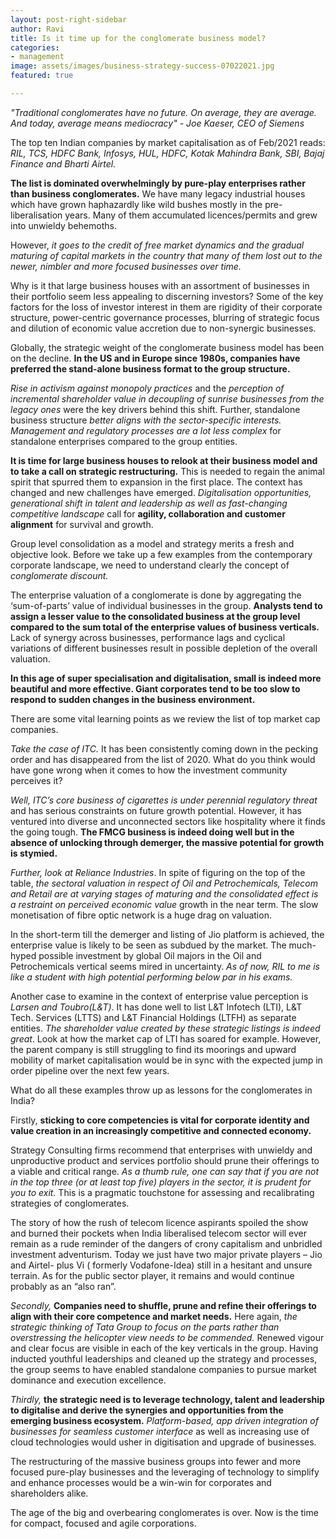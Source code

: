 ```yaml
---
layout: post-right-sidebar
author: Ravi
title: Is it time up for the conglomerate business model?
categories:
- management
image: assets/images/business-strategy-success-07022021.jpg
featured: true

---
```

_"Traditional conglomerates have no future. On average, they are average. And today, average means mediocracy" - Joe Kaeser, CEO of Siemens_

The top ten Indian companies by market capitalisation as of Feb/2021 reads: _RIL, TCS, HDFC Bank, Infosys, HUL, HDFC, Kotak Mahindra Bank, SBI, Bajaj Finance and Bharti Airtel._

**The list is dominated overwhelmingly by pure-play enterprises rather than business conglomerates.** We have many legacy industrial houses which have grown haphazardly like wild bushes mostly in the pre-liberalisation years. Many of them accumulated licences/permits and grew into unwieldy behemoths.

However, _it goes to the credit of free market dynamics and the gradual maturing of capital markets in the country that many of them lost out to the newer, nimbler and more focused businesses over time._

Why is it that large business houses with an assortment of businesses in their portfolio seem less appealing to discerning investors? Some of the key factors for the loss of investor interest in them are rigidity of their corporate structure, power-centric governance processes, blurring of strategic focus and dilution of economic value accretion due to non-synergic businesses.

Globally, the strategic weight of the conglomerate business model has been on the decline. **In the US and in Europe since 1980s, companies have preferred the stand-alone business format to the group structure.**

_Rise in_ _activism against monopoly practices_ and the _perception of incremental shareholder value in decoupling of sunrise businesses from the legacy_ _ones_ were the key drivers behind this shift. Further, standalone business structure _better aligns with the sector-specific interests. Management and regulatory processes are a lot less complex_ for standalone enterprises compared to the group entities.

**It is time for large business houses to relook at their business model and to take a call on strategic restructuring.** This is needed to regain the animal spirit that spurred them to expansion in the first place. The context has changed and   new challenges have emerged. _Digitalisation opportunities, generational shift in talent and leadership as well as fast-changing competitive landscape_ call for **agility, collaboration and customer alignment** for survival and growth. 

Group level consolidation as a model and strategy merits a fresh and objective look. Before we take up a few examples from the contemporary corporate landscape, we need to understand clearly the concept of _conglomerate discount._

The enterprise valuation of a conglomerate is done by aggregating the ‘sum-of-parts’ value of individual businesses in the group. **Analysts tend to assign a lesser value to the consolidated business at the group level compared to the sum total of the enterprise values of business verticals.** Lack of synergy across businesses,  performance lags and cyclical variations  of different businesses result in possible depletion of the overall valuation. 

**In this age of super specialisation and digitalisation, small is indeed more beautiful and more effective. Giant corporates tend to be too slow to respond to sudden changes in the business environment.**

 There are some vital learning points as we review the list of top market cap companies.

_Take the case of ITC._ It has been consistently coming down in the pecking order and has disappeared from the list of 2020. What do you think would have gone wrong when it comes to how the investment community perceives it?

_Well, ITC’s core business of cigarettes is under perennial regulatory threat_ and has serious constraints on future growth potential. However, it has ventured into diverse and unconnected sectors like hospitality where it finds the going tough. **The FMCG business is indeed doing well but in the absence of unlocking through demerger, the massive potential for growth is stymied.**

_Further, look at Reliance Industries_. In spite of figuring on the top of the table, _the sectoral valuation in respect of Oil and Petrochemicals, Telecom and Retail are at varying stages of maturing and the consolidated effect is a restraint on perceived economic value_ growth in the near term. The slow monetisation of fibre optic network is a huge drag on valuation.

In the short-term till the demerger and listing of Jio platform is achieved, the enterprise value is likely to be seen as subdued by the market. The much-hyped possible investment by global Oil majors in the Oil and Petrochemicals vertical seems mired in uncertainty. _As of now, RIL to me is like a student with high potential performing below par in his exams._

Another case to examine in the context of enterprise value perception is _Larsen and Toubro(L&T)_. It has done well to list L&T Infotech (LTI), L&T Tech. Services (LTTS) and L&T Financial Holdings (LTFH) as separate entities. _The shareholder value created by these strategic listings is indeed great_. Look at how the market cap of LTI has soared for example. However, the parent company is still struggling to find its moorings and upward mobility of market capitalisation would be in sync with the expected jump in order pipeline over the next few years.

What do all these examples throw up as lessons for the conglomerates in India?

Firstly, **sticking to core competencies is vital for corporate identity and value creation in an increasingly competitive and connected economy.**

Strategy Consulting firms recommend that enterprises with unwieldy and unproductive product and services portfolio should prune their offerings to a viable and critical range. _As a thumb rule, one can say that if you are not in the top three (or at least top five) players in the sector, it is prudent for you to exit._ This is a pragmatic touchstone for assessing and recalibrating strategies of conglomerates.

The story of how the rush of telecom licence aspirants spoiled the show and burned their pockets when India liberalised telecom sector will ever remain as a rude reminder of the dangers of crony capitalism and unbridled investment adventurism. Today we just have two major private players – Jio and Airtel- plus Vi ( formerly Vodafone-Idea) still in a hesitant and unsure terrain. As for the public sector player, it remains and would continue probably as an “also ran”.

_Secondly,_ **Companies need to shuffle, prune and refine their offerings to align with their core competence and market needs.** Here again, _the strategic thinking of Tata Group to focus on the parts rather than overstressing the helicopter view needs to be commended._ Renewed vigour and clear focus are visible in each of the key verticals in the group. Having inducted youthful leaderships and cleaned up the strategy and processes, the group seems to have enabled standalone companies to pursue market dominance and execution excellence.

_Thirdly,_ **the strategic need is to leverage technology, talent and leadership to digitalise and derive the synergies and opportunities from the emerging business ecosystem.** _Platform-based, app driven integration of businesses for seamless customer interface_ as well as increasing use of cloud technologies would usher in digitisation and upgrade of businesses.

The restructuring of the massive business groups into fewer and more focused pure-play businesses and the leveraging of technology to simplify and enhance processes would be a win-win for corporates and shareholders alike.

The age of the big and overbearing conglomerates is over. Now is the time for compact, focused and agile corporations.